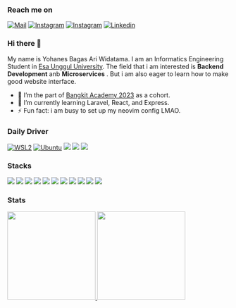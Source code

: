 ### Reach me on
[![Mail](https://img.shields.io/badge/Gmail-D14836?style=for-the-badge&logo=gmail&logoColor=white)](mailto:yohanes.bagas.a.w@gmail.com)
[![Instagram](https://img.shields.io/badge/Instagram-E4405F?style=for-the-badge&logo=instagram&logoColor=white)](https://www.instagram.com/yo.bgs.dev/)
[![Instagram](https://img.shields.io/badge/GitHub-100000?style=for-the-badge&logo=github&logoColor=white)](https://github.com/Cryxto)
[![Linkedin](https://img.shields.io/badge/LinkedIn-0077B5?style=for-the-badge&logo=linkedin&logoColor=white)](https://www.linkedin.com/in/yohanes-bagas-ari-widatama-689a1a1a2/)

### Hi there 👋
My name is Yohanes Bagas Ari Widatama. I am an Informatics Engineering Student in <a href = "https://www.esaunggul.ac.id/">Esa Unggul University</a>. The field that i am interested is **Backend Development** anb **Microservices** . But i am also eager to learn how to make good website interface. 
</br>
- 🔭 I’m the part of <a href = "https://www.esaunggul.ac.id/](https://www.linkedin.com/company/bangkit-academy/mycompany/">Bangkit Academy 2023</a> as a cohort.
- 🌱 I’m currently learning Laravel, React, and Express.
- ⚡ Fun fact: i am busy to set up my neovim config LMAO.
### Daily Driver
[![WSL2](https://img.shields.io/badge/WSL2-FCC624?style=for-the-badge&logo=linux&logoColor=black)]()
[![Ubuntu](https://img.shields.io/badge/Ubuntu%2020.04%20LTS-E95420?style=for-the-badge&logo=ubuntu&logoColor=white)]()
[![](https://img.shields.io/badge/Windows-0078D6?style=for-the-badge&logo=windows&logoColor=white)]()
[![](https://img.shields.io/badge/Visual_Studio_Code-0078D4?style=for-the-badge&logo=visual%20studio%20code&logoColor=white)]()
[![](https://img.shields.io/badge/NeoVim-%2357A143.svg?&style=for-the-badge&logo=neovim&logoColor=white)]()

### Stacks
[![](https://img.shields.io/badge/HTML5-E34F26?style=for-the-badge&logo=html5&logoColor=white)]()
[![](https://img.shields.io/badge/CSS3-1572B6?style=for-the-badge&logo=css3&logoColor=white)]()
[![](https://img.shields.io/badge/Bootstrap-563D7C?style=for-the-badge&logo=bootstrap&logoColor=white)]()
[![](https://img.shields.io/badge/JavaScript-F7DF1E?style=for-the-badge&logo=javascript&logoColor=black)]()
[![](https://img.shields.io/badge/PHP-777BB4?style=for-the-badge&logo=php&logoColor=white)]()
[![](https://img.shields.io/badge/Laravel-FF2D20?style=for-the-badge&logo=laravel&logoColor=white)]()
[![](https://img.shields.io/badge/MariaDB-003545?style=for-the-badge&logo=mariadb&logoColor=white)]()
[![](https://img.shields.io/badge/Node.js-43853D?style=for-the-badge&logo=node.js&logoColor=white)]()
[![](https://img.shields.io/badge/Express.js-000000?style=for-the-badge&logo=express&logoColor=white)]()
[![](https://img.shields.io/badge/MongoDB-4EA94B?style=for-the-badge&logo=mongodb&logoColor=white)]()
[![](https://img.shields.io/badge/Docker-2CA5E0?style=for-the-badge&logo=docker&logoColor=white)]()

### Stats
<div align = "left">
<a href = "https://github.com/Cryxto">
  <img height="200em" src = "https://github-readme-stats.vercel.app/api?username=Cryxto&show_icons=true&theme=radical&include_all_commits=true&count_private=true">
</a>
<a href = "https://github.com/Cryxto">
  <img height="200em" src = "https://github-readme-stats.vercel.app/api/top-langs/?username=Cryxto&langs_count=8&layout=compact&theme=radical">
</a>
</div>
</br>
<!--
**Cryxto/Cryxto** is a ✨ _special_ ✨ repository because its `README.md` (this file) appears on your GitHub profile.
[![Linkedin](https://img.shields.io/badge/LinkedIn-Yohanes%20Bagas-blue?logo=Linkedin)](https://www.linkedin.com/in/yohanes-bagas-ari-widatama-689a1a1a2/)
[![Mail](https://img.shields.io/badge/Gmail-yohanes.bagas.a.w@gmail.com-blue?logo=Gmail)](mailto:yohanes.bagas.a.w@gmail.com)
Here are some ideas to get you started:

- 🔭 I’m currently working on ...
- 🌱 I’m currently learning ...
- 👯 I’m looking to collaborate on ...
- 🤔 I’m looking for help with ...
- 💬 Ask me about ...
- 📫 How to reach me: ...
- 😄 Pronouns: ...
- ⚡ Fun fact: ...

Sumber : 
https://dev.to/envoy_/150-badges-for-github-pnk
https://github.com/alexandresanlim/Badges4-README.md-Profile
-->
